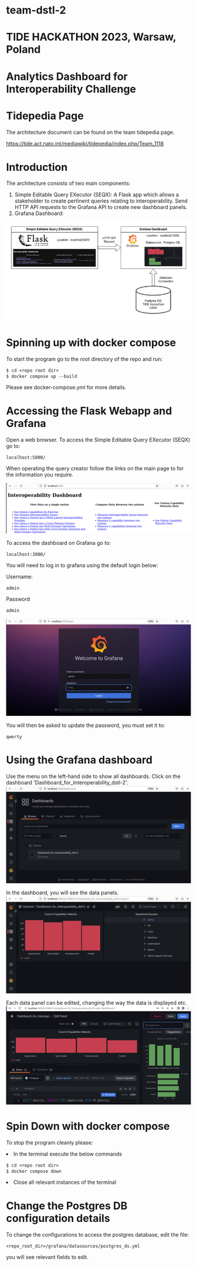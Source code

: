 # team-dstl-2
# TIDE HACKATHON 2023, Warsaw, Poland
# Analytics Dashboard for Interoperability Challenge

# Tidepedia Page
The architecture document can be found on the team tidepedia page.

https://tide.act.nato.int/mediawiki/tidepedia/index.php/Team_1118

# Introduction
The architecture consists of two main components:

1. Simple Editable Query EXecutor (SEQX): A Flask app which allows a stakeholder to
create pertinent queries relating to interoperability.  Send HTTP API requests to
the Grafana API to create new dashboard panels.
2. Grafana Dashboard: 

![Alt text](./dstl_2_archi_diagram.png?raw=true "Title")

# Spinning up with docker compose

To start the program go to the root directory of the repo and run:

    $ cd <repo root dir>
    $ docker compose up --build

Please see docker-compose.yml for more details.

# Accessing the Flask Webapp and Grafana
Open a web browser.  To access the Simple Editable Query EXecutor (SEQX) go to:

    localhost:5000/

When operating the query creator follow the links on the main page to for the information you require.

![Alt text](./screenshots/webapp_ss.png?raw=true "Title")

To access the dashboard on Grafana go to:

    localhost:3000/

You will need to log in to grafana using the default login below:

Username:

    admin

Password

    admin

![Alt text](./screenshots/grafana_login_ss.png?raw=true "Title")

You will then be asked to update the password, you must set it to:

    qwerty

# Using the Grafana dashboard

Use the menu on the left-hand side to show all dashboards.
Click on the dashboard 'Dashboard_for_Interoperability_dstl-2'.
![Alt text](./screenshots/dashboard_menu_ss.png?raw=true "Title")

In the dashboard, you will see the data panels.
![Alt text](./screenshots/dashboard_ss.png?raw=true "Title")

Each data panel can be edited, changing the way the data is displayed etc.
![Alt text](./screenshots/edit_panel_ss.png?raw=true "Title")


# Spin Down with docker compose

To stop the program cleanly please:

<li> In the terminal execute the below commands </li>

    $ cd <repo root dir>
    $ docker compose down

<li> Close all relevant instances of the terminal</li>


# Change the Postgres DB configuration details

To change the configurations to access the postgres database,
edit the file:

    <repo_root_dir>/grafana/datasources/postgres_ds.yml

you will see relevant fields to edit.
